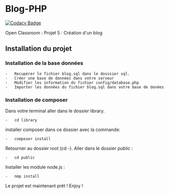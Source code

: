 # Blog-PHP

[![Codacy Badge](https://api.codacy.com/project/badge/Grade/0196da346f1b46a2ac6e100949424a86)](https://app.codacy.com/gh/Mamoon97150/Blog-PHP?utm_source=github.com&utm_medium=referral&utm_content=Mamoon97150/Blog-PHP&utm_campaign=Badge_Grade_Settings)

Open Classroom : Projet 5 : Création d'un blog

## Installation du projet

### Installation de la base données
    -   Recupérer le fichier blog.sql dans le dosssier sql.
    -   Créer une base de données dans votre serveur
    -   Modifier les information du fichier config/database.php
    -   Importer les données du fichier blog.sql dans votre base de donées

### Installation de composer
Dans votre terminal aller dans le dossier library.

    -   cd library

installer composer dans ce dossier avec la commande:

    -   composer install    
Retourner au dossier root (cd -). 
Aller dans le dossier public :

    -   cd public

Installer les module node.js :

    -   nmp install

Le projet est maintenant prêt !
Enjoy !
